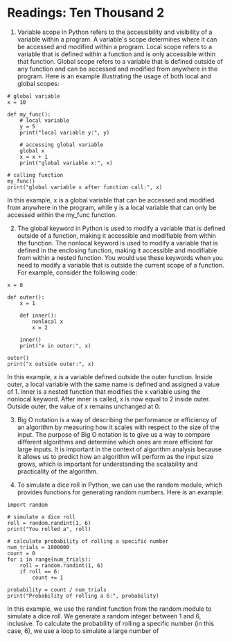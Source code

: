 # Readings: Ten Thousand 2

1. Variable scope in Python refers to the accessibility and visibility of a variable within a program. A variable's scope determines where it can be accessed and modified within a program. Local scope refers to a variable that is defined within a function and is only accessible within that function. Global scope refers to a variable that is defined outside of any function and can be accessed and modified from anywhere in the program.
 Here is an example illustrating the usage of both local and global scopes:
```
# global variable
x = 10

def my_func():
    # local variable
    y = 5
    print("local variable y:", y)

    # accessing global variable
    global x
    x = x + 1
    print("global variable x:", x)

# calling function
my_func()
print("global variable x after function call:", x)

```
In this example, x is a global variable that can be accessed and modified from anywhere in the program, while y is a local variable that can only be accessed within the my_func function.

2. The global keyword in Python is used to modify a variable that is defined outside of a function, making it accessible and modifiable from within the function. The nonlocal keyword is used to modify a variable that is defined in the enclosing function, making it accessible and modifiable from within a nested function. You would use these keywords when you need to modify a variable that is outside the current scope of a function.
For example, consider the following code:
```
x = 0

def outer():
    x = 1

    def inner():
        nonlocal x
        x = 2

    inner()
    print("x in outer:", x)

outer()
print("x outside outer:", x)

```

In this example, x is a variable defined outside the outer function. Inside outer, a local variable with the same name is defined and assigned a value of 1. inner is a nested function that modifies the x variable using the nonlocal keyword. After inner is called, x is now equal to 2 inside outer. Outside outer, the value of x remains unchanged at 0.

3. Big O notation is a way of describing the performance or efficiency of an algorithm by measuring how it scales with respect to the size of the input. The purpose of Big O notation is to give us a way to compare different algorithms and determine which ones are more efficient for large inputs. It is important in the context of algorithm analysis because it allows us to predict how an algorithm will perform as the input size grows, which is important for understanding the scalability and practicality of the algorithm.

4. To simulate a dice roll in Python, we can use the random module, which provides functions for generating random numbers. Here is an example:
```
import random

# simulate a dice roll
roll = random.randint(1, 6)
print("You rolled a", roll)

# calculate probability of rolling a specific number
num_trials = 1000000
count = 0
for i in range(num_trials):
    roll = random.randint(1, 6)
    if roll == 6:
        count += 1

probability = count / num_trials
print("Probability of rolling a 6:", probability)

```
In this example, we use the randint function from the random module to simulate a dice roll. We generate a random integer between 1 and 6, inclusive. To calculate the probability of rolling a specific number (in this case, 6), we use a loop to simulate a large number of
